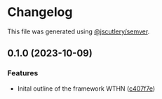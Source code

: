 # Changelog

This file was generated using [@jscutlery/semver](https://github.com/jscutlery/semver).

## 0.1.0 (2023-10-09)


### Features

* Inital outline of the framework WTHN ([c407f7e](https://github.com/Jordan-Hall/wthn/commit/c407f7e96907d1580bc3f5f41d257e1f59e80b21))
